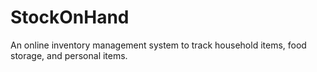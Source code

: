 # StockOnHand
An online inventory management system to track household items, food storage, and personal items.
